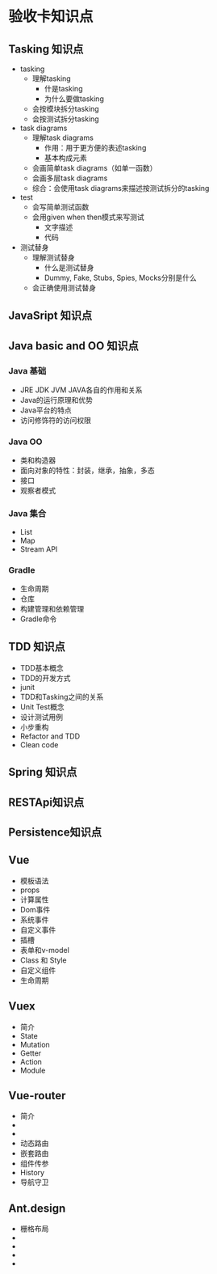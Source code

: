 # 验收卡知识点

## Tasking 知识点

* tasking
    * 理解tasking
        * 什是tasking
        * 为什么要做tasking
    * 会按模块拆分tasking
    * 会按测试拆分tasking
* task diagrams
    * 理解task diagrams
        * 作用：用于更方便的表述tasking
        * 基本构成元素
    * 会画简单task diagrams（如单一函数）
    * 会画多层task diagrams
    * 综合：会使用task diagrams来描述按测试拆分的tasking
* test
    * 会写简单测试函数
    * 会用given when then模式来写测试
        * 文字描述
        * 代码
* 测试替身
    * 理解测试替身
        * 什么是测试替身
        * Dummy, Fake, Stubs, Spies, Mocks分别是什么
    * 会正确使用测试替身
 
## JavaSript 知识点


## Java basic and OO 知识点

### Java 基础

* JRE JDK JVM JAVA各自的作用和关系
* Java的运行原理和优势
* Java平台的特点
* 访问修饰符的访问权限

### Java OO

* 类和构造器
* 面向对象的特性：封装，继承，抽象，多态
* 接口
* 观察者模式

### Java 集合

* List
* Map
* Stream API

### Gradle

* 生命周期
* 仓库
* 构建管理和依赖管理
* Gradle命令





## TDD 知识点

* TDD基本概念
* TDD的开发方式
* junit
* TDD和Tasking之间的关系
* Unit Test概念
* 设计测试用例
* 小步重构
* Refactor and TDD
* Clean code



## Spring 知识点



## RESTApi知识点



##  Persistence知识点



## Vue
 * 模板语法
 * props
 * 计算属性
 * Dom事件
 * 系统事件
 * 自定义事件
 * 插槽
 * 表单和v-model
 * Class 和 Style
 * 自定义组件
 * 生命周期
 
## Vuex
 * 简介
 * State
 * Mutation
 * Getter
 * Action
 * Module

## Vue-router
 * 简介
 * <router-link> 
 * <router-view>
 * 动态路由
 * 嵌套路由
 * 组件传参
 * History
 * 导航守卫


## Ant.design
  * 栅格布局
  * <a-button>
  * <a-input>
  * <a-list>
  * <a-menu>


